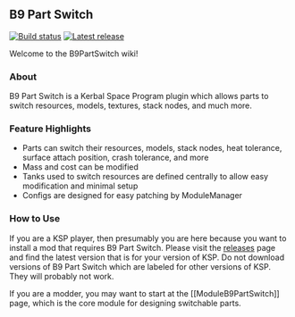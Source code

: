## B9 Part Switch

[![Build status](https://api.travis-ci.org/blowfishpro/B9PartSwitch.svg?branch=master)](https://travis-ci.org/blowfishpro/B9PartSwitch)
[![Latest release](https://img.shields.io/github/release/blowfishpro/B9PartSwitch.svg)](https://github.com/blowfishpro/B9PartSwitch/releases/latest)

Welcome to the B9PartSwitch wiki!

### About

B9 Part Switch is a Kerbal Space Program plugin which allows parts to switch resources, models, textures, stack nodes, and much more.

### Feature Highlights

* Parts can switch their resources, models, stack nodes, heat tolerance, surface attach position, crash tolerance, and more
* Mass and cost can be modified
* Tanks used to switch resources are defined centrally to allow easy modification and minimal setup
* Configs are designed for easy patching by ModuleManager

### How to Use

If you are a KSP player, then presumably you are here because you want to install a mod that requires B9 Part Switch.  Please visit the [releases](https://github.com/blowfishpro/B9PartSwitch/releases) page and find the latest version that is for your version of KSP.  Do not download versions of B9 Part Switch which are labeled for other versions of KSP.  They will probably not work.

If you are a modder, you may want to start at the [[ModuleB9PartSwitch]] page, which is the core module for designing switchable parts.